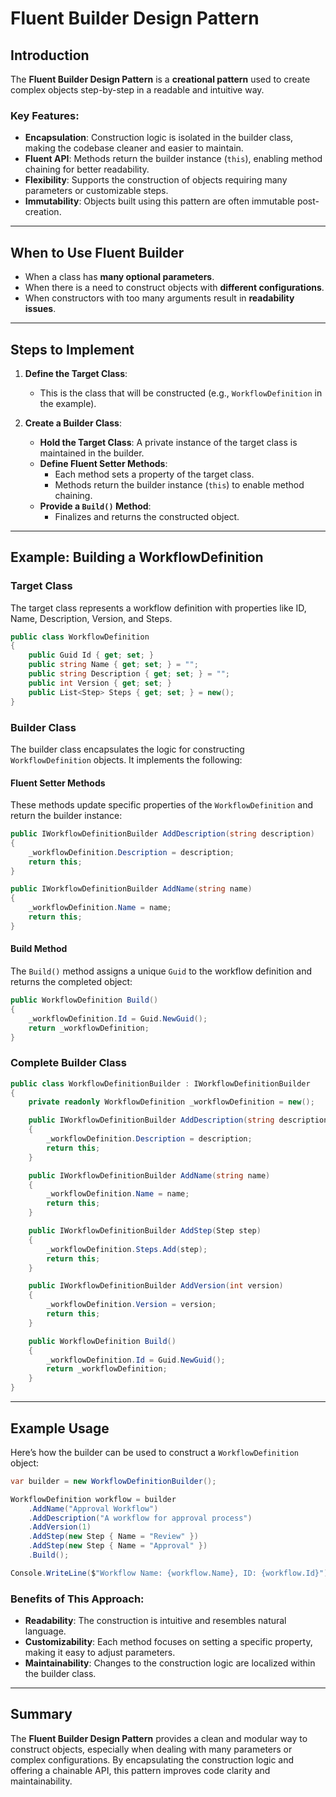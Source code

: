 # Fluent Builder Design Pattern

## Introduction

The **Fluent Builder Design Pattern** is a **creational pattern** used to create complex objects step-by-step in a readable and intuitive way. 

### Key Features:
- **Encapsulation**: Construction logic is isolated in the builder class, making the codebase cleaner and easier to maintain.
- **Fluent API**: Methods return the builder instance (`this`), enabling method chaining for better readability.
- **Flexibility**: Supports the construction of objects requiring many parameters or customizable steps.
- **Immutability**: Objects built using this pattern are often immutable post-creation.

---

## When to Use Fluent Builder

- When a class has **many optional parameters**.
- When there is a need to construct objects with **different configurations**.
- When constructors with too many arguments result in **readability issues**.

---

## Steps to Implement

1. **Define the Target Class**:
   - This is the class that will be constructed (e.g., `WorkflowDefinition` in the example).

2. **Create a Builder Class**:
   - **Hold the Target Class**: A private instance of the target class is maintained in the builder.
   - **Define Fluent Setter Methods**:
     - Each method sets a property of the target class.
     - Methods return the builder instance (`this`) to enable method chaining.
   - **Provide a `Build()` Method**:
     - Finalizes and returns the constructed object.

---

## Example: Building a WorkflowDefinition

### Target Class
The target class represents a workflow definition with properties like ID, Name, Description, Version, and Steps.

```csharp
public class WorkflowDefinition
{
    public Guid Id { get; set; }
    public string Name { get; set; } = "";
    public string Description { get; set; } = "";
    public int Version { get; set; }
    public List<Step> Steps { get; set; } = new();
}
```

### Builder Class

The builder class encapsulates the logic for constructing `WorkflowDefinition` objects. It implements the following:

#### Fluent Setter Methods
These methods update specific properties of the `WorkflowDefinition` and return the builder instance:

```csharp
public IWorkflowDefinitionBuilder AddDescription(string description)
{
    _workflowDefinition.Description = description;
    return this;
}

public IWorkflowDefinitionBuilder AddName(string name)
{
    _workflowDefinition.Name = name;
    return this;
}
```

#### Build Method
The `Build()` method assigns a unique `Guid` to the workflow definition and returns the completed object:

```csharp
public WorkflowDefinition Build()
{
    _workflowDefinition.Id = Guid.NewGuid();
    return _workflowDefinition;
}
```

### Complete Builder Class
```csharp
public class WorkflowDefinitionBuilder : IWorkflowDefinitionBuilder
{
    private readonly WorkflowDefinition _workflowDefinition = new();

    public IWorkflowDefinitionBuilder AddDescription(string description)
    {
        _workflowDefinition.Description = description;
        return this;
    }

    public IWorkflowDefinitionBuilder AddName(string name)
    {
        _workflowDefinition.Name = name;
        return this;
    }

    public IWorkflowDefinitionBuilder AddStep(Step step)
    {
        _workflowDefinition.Steps.Add(step);
        return this;
    }

    public IWorkflowDefinitionBuilder AddVersion(int version)
    {
        _workflowDefinition.Version = version;
        return this;
    }

    public WorkflowDefinition Build()
    {
        _workflowDefinition.Id = Guid.NewGuid();
        return _workflowDefinition;
    }
}
```

---

## Example Usage

Here’s how the builder can be used to construct a `WorkflowDefinition` object:

```csharp
var builder = new WorkflowDefinitionBuilder();

WorkflowDefinition workflow = builder
    .AddName("Approval Workflow")
    .AddDescription("A workflow for approval process")
    .AddVersion(1)
    .AddStep(new Step { Name = "Review" })
    .AddStep(new Step { Name = "Approval" })
    .Build();

Console.WriteLine($"Workflow Name: {workflow.Name}, ID: {workflow.Id}");
```

### Benefits of This Approach:
- **Readability**: The construction is intuitive and resembles natural language.
- **Customizability**: Each method focuses on setting a specific property, making it easy to adjust parameters.
- **Maintainability**: Changes to the construction logic are localized within the builder class.

---

## Summary

The **Fluent Builder Design Pattern** provides a clean and modular way to construct objects, especially when dealing with many parameters or complex configurations. By encapsulating the construction logic and offering a chainable API, this pattern improves code clarity and maintainability.